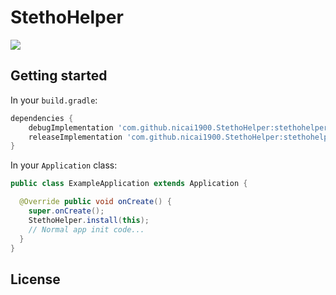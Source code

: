 
# StethoHelper

[![](https://jitpack.io/v/nicai1900/StethoHelper.svg)](https://jitpack.io/#nicai1900/StethoHelper)


## Getting started

In your `build.gradle`:

```groovy
dependencies {
    debugImplementation 'com.github.nicai1900.StethoHelper:stethohelper:v0.0.3'
    releaseImplementation 'com.github.nicai1900.StethoHelper:stethohelper-no-op:v0.0.3'
}
```

In your `Application` class:

```java
public class ExampleApplication extends Application {

  @Override public void onCreate() {
    super.onCreate();
    StethoHelper.install(this);
    // Normal app init code...
  }
}
```

## License
